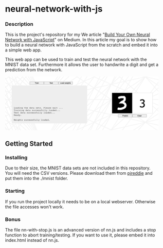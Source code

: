 # neural-network-with-js

### Description

This is the project's repository for my We article "[Build Your Own Neural Network with JavaScript](https://lin-xiang.medium.com/make-your-own-neural-network-app-with-plain-javascript-and-a-tiny-bit-of-math-js-30ab5ff4cbd5)" on Medium.
In this article my goal is to show how to build a neural network with JavaScript from the scratch and embed it into a simple web app.

This web app can be used to train and test the neural network with the MNIST data set. Furthermore it allows the user to handwrite a digit and get a prediction from the network.

![screenshot](./img/sc_features.png)

## Getting Started
### Installing
Due to their size, the MNIST data sets are not included in this repository. You will need the CSV versions. Please download them from [pjreddie](https://pjreddie.com/projects/mnist-in-csv/) and put them into the ./mnist folder.

### Starting
If you run the project locally it needs to be on a local webserver. Otherwise the file accesses won't work.

### Bonus
The file nn-with-stop.js is an advanced version of nn.js and includes a stop function to abort training/testing. If you want to use it, please embed it into index.html instead of nn.js.


